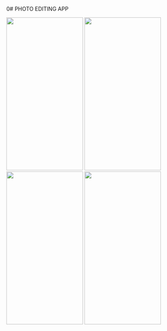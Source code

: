 0# PHOTO EDITING APP
<p float="left">
<img src="https://user-images.githubusercontent.com/90751735/211323381-f1dddfea-7910-4eb1-91e9-1fed3543a482.jpg" width="200" height="400"/>
<img src="https://user-images.githubusercontent.com/90751735/211324292-88db96aa-4e45-4f64-93dc-ca203c5b6e94.jpg" width="200" height="400"/>
<img src="https://user-images.githubusercontent.com/90751735/211324798-f1cbaac9-8680-421d-b0d2-de3968109dea.jpg" width="200" height="400"/>
<img src="https://user-images.githubusercontent.com/90751735/211325087-49032f4c-9442-4958-965b-4d48c70796ad.jpg" width="200" height="400"/>
</p>

